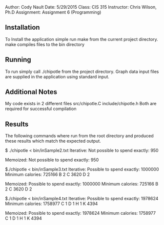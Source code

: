 Author: Cody Nault
Date: 5/29/2015
Class: CIS 315
Instructor: Chris Wilson, Ph.D
Assignment: Assignment 6 (Programming)

Installation
-------------------
To Install the application simple run make from the current project directory.
make compiles files to the bin directory

Running
-------------------
To run simply call ./chipotle from the project directory.
Graph data input files are supplied in the application using standard input.

Additional Notes
-------------------
My code exists in 2 different files
src/chipotle.C
include/chipotle.h
Both are required for successful compilation

Results
-------------------
The following commands where run from the root directory 
and produced these results which match the expected output.

$ ./chipotle < bin/inSample2.txt
Iterative:
Not possible to spend exactly: 950

Memoized:
Not possible to spend exactly: 950



$./chipotle < bin/inSample3.txt
Iterative:
Possible to spend exactly: 1000000
Minimum calories: 725166
B 2
C 3620
D 2

Memoized:
Possible to spend exactly: 1000000
Minimum calories: 725166
B 2
C 3620
D 2



$./chipotle < bin/inSample4.txt
Iterative:
Possible to spend exactly: 1978624
Minimum calories: 1758977
C 1
D 1
H 1
K 4394

Memoized:
Possible to spend exactly: 1978624
Minimum calories: 1758977
C 1
D 1
H 1
K 4394
